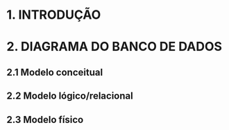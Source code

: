 # 1. INTRODUÇÃO

# 2. DIAGRAMA DO BANCO DE DADOS

## 2.1 Modelo conceitual

## 2.2 Modelo lógico/relacional

## 2.3 Modelo físico
